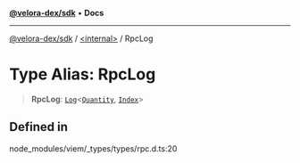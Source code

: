 [**@velora-dex/sdk**](../../README.md) • **Docs**

***

[@velora-dex/sdk](../../globals.md) / [\<internal\>](../README.md) / RpcLog

# Type Alias: RpcLog

> **RpcLog**: [`Log`](Log.md)\<[`Quantity`](Quantity.md), [`Index`](Index.md)\>

## Defined in

node\_modules/viem/\_types/types/rpc.d.ts:20
